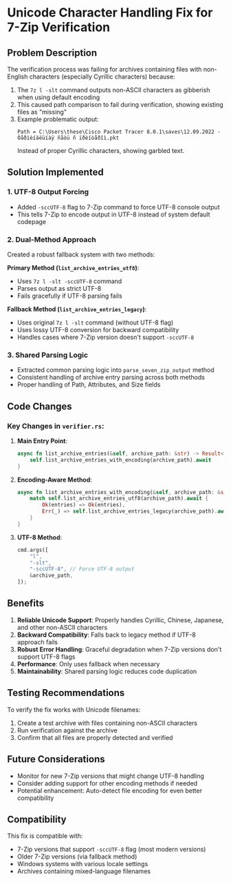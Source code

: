 # Unicode Character Handling Fix for 7-Zip Verification

## Problem Description

The verification process was failing for archives containing files with non-English characters (especially Cyrillic characters) because:

1. The `7z l -slt` command outputs non-ASCII characters as gibberish when using default encoding
2. This caused path comparison to fail during verification, showing existing files as "missing"
3. Example problematic output:
   ```
   Path = C:\Users\these\Cisco Packet Tracer 8.0.1\saves\12.09.2022 - Òåðìèíàëüíàÿ ñåòü ñ ïðèíòåðîì.pkt
   ```
   Instead of proper Cyrillic characters, showing garbled text.

## Solution Implemented

### 1. UTF-8 Output Forcing
- Added `-sccUTF-8` flag to 7-Zip command to force UTF-8 console output
- This tells 7-Zip to encode output in UTF-8 instead of system default codepage

### 2. Dual-Method Approach
Created a robust fallback system with two methods:

**Primary Method (`list_archive_entries_utf8`)**:
- Uses `7z l -slt -sccUTF-8` command
- Parses output as strict UTF-8
- Fails gracefully if UTF-8 parsing fails

**Fallback Method (`list_archive_entries_legacy`)**:
- Uses original `7z l -slt` command (without UTF-8 flag)
- Uses lossy UTF-8 conversion for backward compatibility
- Handles cases where 7-Zip version doesn't support `-sccUTF-8`

### 3. Shared Parsing Logic
- Extracted common parsing logic into `parse_seven_zip_output` method
- Consistent handling of archive entry parsing across both methods
- Proper handling of Path, Attributes, and Size fields

## Code Changes

### Key Changes in `verifier.rs`:

1. **Main Entry Point**:
   ```rust
   async fn list_archive_entries(&self, archive_path: &str) -> Result<Vec<ArchiveEntry>> {
       self.list_archive_entries_with_encoding(archive_path).await
   }
   ```

2. **Encoding-Aware Method**:
   ```rust
   async fn list_archive_entries_with_encoding(&self, archive_path: &str) -> Result<Vec<ArchiveEntry>> {
       match self.list_archive_entries_utf8(archive_path).await {
           Ok(entries) => Ok(entries),
           Err(_) => self.list_archive_entries_legacy(archive_path).await,
       }
   }
   ```

3. **UTF-8 Method**:
   ```rust
   cmd.args([
       "l",
       "-slt",
       "-sccUTF-8", // Force UTF-8 output
       &archive_path,
   ]);
   ```

## Benefits

1. **Reliable Unicode Support**: Properly handles Cyrillic, Chinese, Japanese, and other non-ASCII characters
2. **Backward Compatibility**: Falls back to legacy method if UTF-8 approach fails
3. **Robust Error Handling**: Graceful degradation when 7-Zip versions don't support UTF-8 flags
4. **Performance**: Only uses fallback when necessary
5. **Maintainability**: Shared parsing logic reduces code duplication

## Testing Recommendations

To verify the fix works with Unicode filenames:

1. Create a test archive with files containing non-ASCII characters
2. Run verification against the archive
3. Confirm that all files are properly detected and verified

## Future Considerations

- Monitor for new 7-Zip versions that might change UTF-8 handling
- Consider adding support for other encoding methods if needed
- Potential enhancement: Auto-detect file encoding for even better compatibility

## Compatibility

This fix is compatible with:
- 7-Zip versions that support `-sccUTF-8` flag (most modern versions)
- Older 7-Zip versions (via fallback method)
- Windows systems with various locale settings
- Archives containing mixed-language filenames
